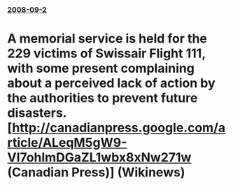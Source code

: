 ### [2008-09-2](/news/2008/09/2/index.md)

#  A memorial service is held for the 229 victims of Swissair Flight 111, with some present complaining about a perceived lack of action by the authorities to prevent future disasters. [http://canadianpress.google.com/article/ALeqM5gW9-VI7ohlmDGaZL1wbx8xNw271w (Canadian Press)] (Wikinews)



